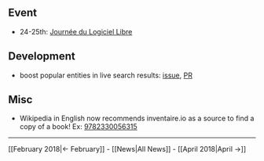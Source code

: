 <!-- LANG:EN, title="Mars 2018"-->

## Event
* 24-25th: [Journée du Logiciel Libre](http://www.jdll.org/)

## Development
* boost popular entities in live search results: [issue](https://github.com/inventaire/inventaire/issues/101), [PR](https://github.com/inventaire/inventaire/pull/158)

## Misc
* Wikipedia in English now recommends inventaire.io as a source to find a copy of a book! 
   Ex: [9782330056315](https://en.wikipedia.org/wiki/Special:BookSources/9782330056315#Book-swapping_websites)

<hr>

[[February 2018|← February]] - [[News|All News]] - [[April 2018|April →]]
